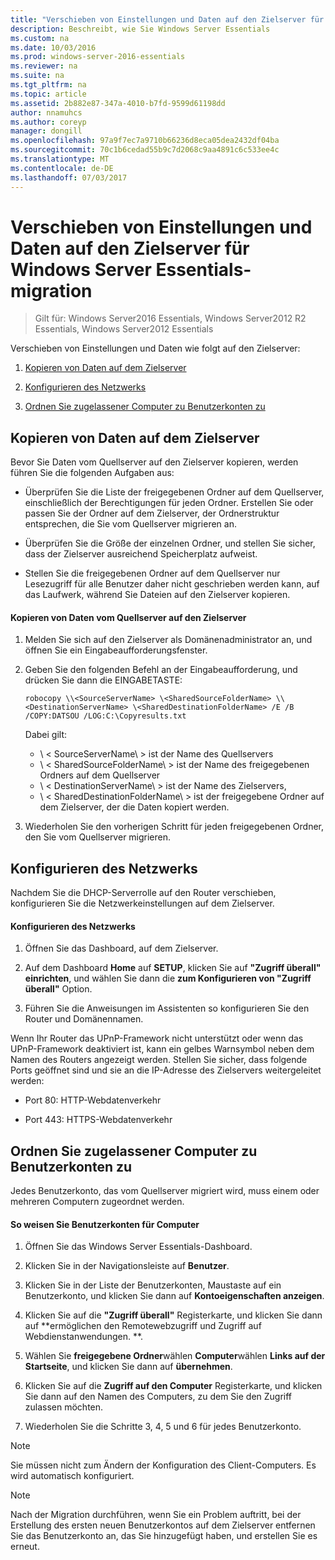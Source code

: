```yaml
---
title: "Verschieben von Einstellungen und Daten auf den Zielserver für Windows Server Essentials-migration"
description: Beschreibt, wie Sie Windows Server Essentials
ms.custom: na
ms.date: 10/03/2016
ms.prod: windows-server-2016-essentials
ms.reviewer: na
ms.suite: na
ms.tgt_pltfrm: na
ms.topic: article
ms.assetid: 2b882e87-347a-4010-b7fd-9599d61198dd
author: nnamuhcs
ms.author: coreyp
manager: dongill
ms.openlocfilehash: 97a9f7ec7a9710b66236d8eca05dea2432df04ba
ms.sourcegitcommit: 70c1b6cedad55b9c7d2068c9aa4891c6c533ee4c
ms.translationtype: MT
ms.contentlocale: de-DE
ms.lasthandoff: 07/03/2017
---
```

# <a name="move-settings-and-data-to-the-destination-server-for-windows-server-essentials-migration"></a>Verschieben von Einstellungen und Daten auf den Zielserver für Windows Server Essentials-migration

>Gilt für: Windows Server2016 Essentials, Windows Server2012 R2 Essentials, Windows Server2012 Essentials

Verschieben von Einstellungen und Daten wie folgt auf den Zielserver:  
  

1.  [Kopieren von Daten auf dem Zielserver](Move-Windows-SBS-2008-settings-and-data-to-the-Destination-Server-for-Windows-Server-Essentials-migration.md#BKMK_CopyData)  
  
2.  [Konfigurieren des Netzwerks](Move-Windows-SBS-2008-settings-and-data-to-the-Destination-Server-for-Windows-Server-Essentials-migration.md#BKMK_Network)  
  
3.  [Ordnen Sie zugelassener Computer zu Benutzerkonten zu](Move-Windows-SBS-2008-settings-and-data-to-the-Destination-Server-for-Windows-Server-Essentials-migration.md#BKMK_MapPermittedComputers)  
 
##  <a name="BKMK_CopyData"></a>Kopieren von Daten auf dem Zielserver  
 Bevor Sie Daten vom Quellserver auf den Zielserver kopieren, werden führen Sie die folgenden Aufgaben aus:  
  
-   Überprüfen Sie die Liste der freigegebenen Ordner auf dem Quellserver, einschließlich der Berechtigungen für jeden Ordner. Erstellen Sie oder passen Sie der Ordner auf dem Zielserver, der Ordnerstruktur entsprechen, die Sie vom Quellserver migrieren an.  
  
-   Überprüfen Sie die Größe der einzelnen Ordner, und stellen Sie sicher, dass der Zielserver ausreichend Speicherplatz aufweist.  
  
-   Stellen Sie die freigegebenen Ordner auf dem Quellserver nur Lesezugriff für alle Benutzer daher nicht geschrieben werden kann, auf das Laufwerk, während Sie Dateien auf den Zielserver kopieren.  
  
#### <a name="to-copy-data-from-the-source-server-to-the-destination-server"></a>Kopieren von Daten vom Quellserver auf den Zielserver  
  
1.  Melden Sie sich auf den Zielserver als Domänenadministrator an, und öffnen Sie ein Eingabeaufforderungsfenster.  
  
2.  Geben Sie den folgenden Befehl an der Eingabeaufforderung, und drücken Sie dann die EINGABETASTE:  
  
    `robocopy \\<SourceServerName> \<SharedSourceFolderName> \\<DestinationServerName> \<SharedDestinationFolderName> /E /B /COPY:DATSOU /LOG:C:\Copyresults.txt`  
  
     Dabei gilt:
     - \ < SourceServerName\ > ist der Name des Quellservers
     - \ < SharedSourceFolderName\ > ist der Name des freigegebenen Ordners auf dem Quellserver
     - \ < DestinationServerName\ > ist der Name des Zielservers,
     - \ < SharedDestinationFolderName\ > ist der freigegebene Ordner auf dem Zielserver, der die Daten kopiert werden.  
  
3.  Wiederholen Sie den vorherigen Schritt für jeden freigegebenen Ordner, den Sie vom Quellserver migrieren.  
  
##  <a name="BKMK_Network"></a>Konfigurieren des Netzwerks  
 Nachdem Sie die DHCP-Serverrolle auf den Router verschieben, konfigurieren Sie die Netzwerkeinstellungen auf dem Zielserver.  
  
#### <a name="to-configure-the-network"></a>Konfigurieren des Netzwerks  
  
1.  Öffnen Sie das Dashboard, auf dem Zielserver.  
  
2.  Auf dem Dashboard **Home** auf **SETUP**, klicken Sie auf **"Zugriff überall" einrichten**, und wählen Sie dann die **zum Konfigurieren von "Zugriff überall"** Option.  
  
3.  Führen Sie die Anweisungen im Assistenten so konfigurieren Sie den Router und Domänennamen.  
  
 Wenn Ihr Router das UPnP-Framework nicht unterstützt oder wenn das UPnP-Framework deaktiviert ist, kann ein gelbes Warnsymbol neben dem Namen des Routers angezeigt werden. Stellen Sie sicher, dass folgende Ports geöffnet sind und sie an die IP-Adresse des Zielservers weitergeleitet werden:  
  
-   Port 80: HTTP-Webdatenverkehr  
  
-   Port 443: HTTPS-Webdatenverkehr  
  
##  <a name="BKMK_MapPermittedComputers"></a>Ordnen Sie zugelassener Computer zu Benutzerkonten zu  
 Jedes Benutzerkonto, das vom Quellserver migriert wird, muss einem oder mehreren Computern zugeordnet werden.  
  
#### <a name="to-map-user-accounts-to-computers"></a>So weisen Sie Benutzerkonten für Computer  
  
1.  Öffnen Sie das Windows Server Essentials-Dashboard.  
  
2.  Klicken Sie in der Navigationsleiste auf **Benutzer**.  
  
3.  Klicken Sie in der Liste der Benutzerkonten, Maustaste auf ein Benutzerkonto, und klicken Sie dann auf **Kontoeigenschaften anzeigen**.  
  
4.  Klicken Sie auf die **"Zugriff überall"** Registerkarte, und klicken Sie dann auf **ermöglichen den Remotewebzugriff und Zugriff auf Webdienstanwendungen. **.  
  
5.  Wählen Sie **freigegebene Ordner**wählen **Computer**wählen **Links auf der Startseite**, und klicken Sie dann auf **übernehmen**.  
  
6.  Klicken Sie auf die **Zugriff auf den Computer** Registerkarte, und klicken Sie dann auf den Namen des Computers, zu dem Sie den Zugriff zulassen möchten.  
  
7.  Wiederholen Sie die Schritte 3, 4, 5 und 6 für jedes Benutzerkonto.  
  
> [!NOTE]
>  Sie müssen nicht zum Ändern der Konfiguration des Client-Computers. Es wird automatisch konfiguriert.  
  
> [!NOTE]
>  Nach der Migration durchführen, wenn Sie ein Problem auftritt, bei der Erstellung des ersten neuen Benutzerkontos auf dem Zielserver entfernen Sie das Benutzerkonto an, das Sie hinzugefügt haben, und erstellen Sie es erneut.
